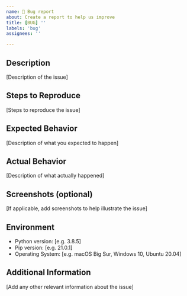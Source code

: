 ```yaml
---
name: 🐞 Bug report
about: Create a report to help us improve
title: [BUG] ''
labels: 'bug'
assignees: ''

---
```


## Description

[Description of the issue]

## Steps to Reproduce

[Steps to reproduce the issue]

## Expected Behavior

[Description of what you expected to happen]

## Actual Behavior

[Description of what actually happened]

## Screenshots (optional)

[If applicable, add screenshots to help illustrate the issue]

## Environment

- Python version: [e.g. 3.8.5]
- Pip version: [e.g. 21.0.1]
- Operating System: [e.g. macOS Big Sur, Windows 10, Ubuntu 20.04]

## Additional Information

[Add any other relevant information about the issue]
